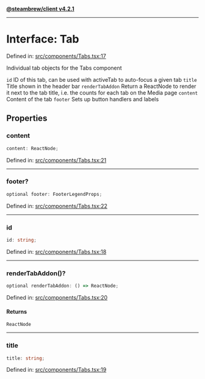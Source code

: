 [**@steambrew/client v4.2.1**](../README.md)

***

# Interface: Tab

Defined in: [src/components/Tabs.tsx:17](https://github.com/shdwmtr/plugutil/blob/b52230e3bd417b9353d983856323dee8a90c4f70/client/src/components/Tabs.tsx#L17)

Individual tab objects for the Tabs component

`id` ID of this tab, can be used with activeTab to auto-focus a given tab
`title` Title shown in the header bar
`renderTabAddon` Return a ReactNode to render it next to the tab title, i.e. the counts for each tab on the Media page
`content` Content of the tab
`footer` Sets up button handlers and labels

## Properties

### content

```ts
content: ReactNode;
```

Defined in: [src/components/Tabs.tsx:21](https://github.com/shdwmtr/plugutil/blob/b52230e3bd417b9353d983856323dee8a90c4f70/client/src/components/Tabs.tsx#L21)

***

### footer?

```ts
optional footer: FooterLegendProps;
```

Defined in: [src/components/Tabs.tsx:22](https://github.com/shdwmtr/plugutil/blob/b52230e3bd417b9353d983856323dee8a90c4f70/client/src/components/Tabs.tsx#L22)

***

### id

```ts
id: string;
```

Defined in: [src/components/Tabs.tsx:18](https://github.com/shdwmtr/plugutil/blob/b52230e3bd417b9353d983856323dee8a90c4f70/client/src/components/Tabs.tsx#L18)

***

### renderTabAddon()?

```ts
optional renderTabAddon: () => ReactNode;
```

Defined in: [src/components/Tabs.tsx:20](https://github.com/shdwmtr/plugutil/blob/b52230e3bd417b9353d983856323dee8a90c4f70/client/src/components/Tabs.tsx#L20)

#### Returns

`ReactNode`

***

### title

```ts
title: string;
```

Defined in: [src/components/Tabs.tsx:19](https://github.com/shdwmtr/plugutil/blob/b52230e3bd417b9353d983856323dee8a90c4f70/client/src/components/Tabs.tsx#L19)
